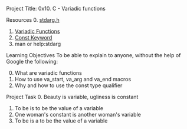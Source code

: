 Project Title: 0x10. C - Variadic functions


Resources
0. [stdarg.h](https://intranet.alxswe.com/rltoken/wLRJdO8pA2-Vb-rF2Y71sA)
1. [Variadic Functions](https://intranet.alxswe.com/rltoken/3gW8GycmyjarbJR76FkrzA)
3. [Const Keyword](https://intranet.alxswe.com/rltoken/_RRPCY32VODyN_r2HIEnBQ)
4. man or help:stdarg


Learning Objectives
To be able to explain to anyone, without the help of Google the following:

0. What are variadic functions
1. How to use va_start, va_arg and va_end macros
2. Why and how to use the const type qualifier


Project Task
0. Beauty is variable, ugliness is constant
1. To be is to be the value of a variable
2. One woman's constant is another woman's variable
3. To be is a to be the value of a variable
